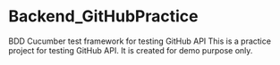 # Backend_GitHubPractice
BDD Cucumber test framework for testing GitHub API
This is a practice project for testing GitHub API. It is created for demo purpose only.
